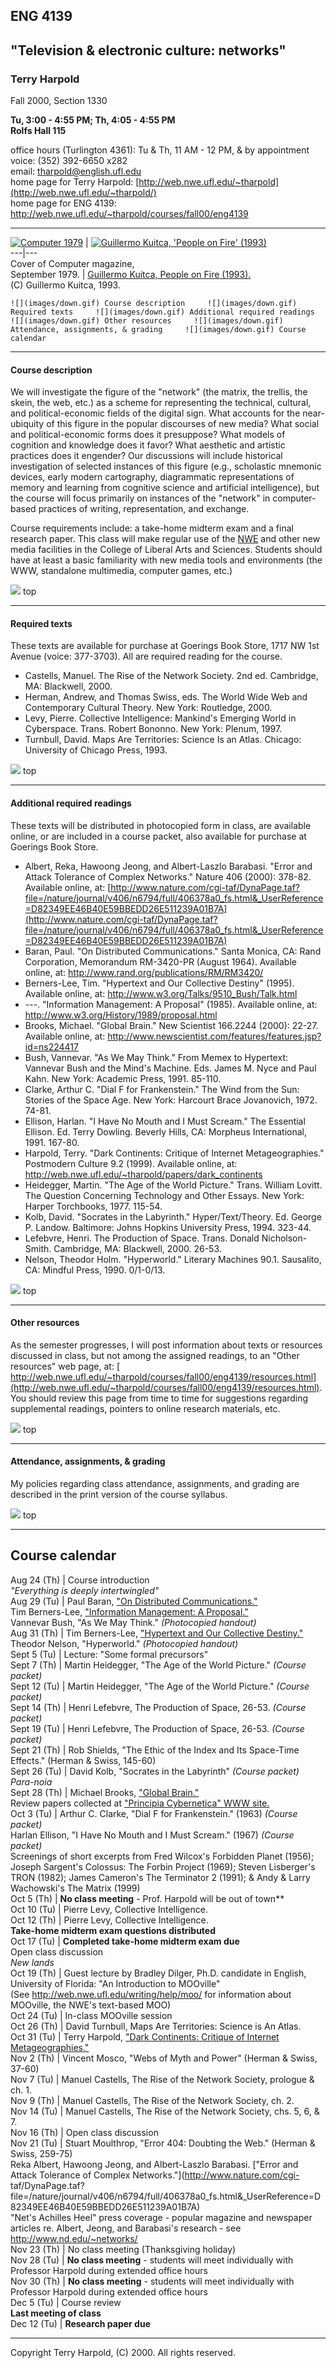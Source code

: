## ENG 4139

## "Television & electronic culture: networks"

### Terry Harpold  
Fall 2000, Section 1330

**Tu, 3:00 - 4:55 PM; Th, 4:05 - 4:55 PM  
Rolfs Hall 115**

office hours (Turlington 4361): Tu & Th, 11 AM - 12 PM, & by appointment  
voice: (352) 392-6650 x282  
email: [ tharpold@english.ufl.edu](mailto:tharpold@english.ufl.edu)  
home page for Terry Harpold:
[http://web.nwe.ufl.edu/~tharpold](http://web.nwe.ufl.edu/~tharpold/)  
home page for ENG 4139:
<http://web.nwe.ufl.edu/~tharpold/courses/fall00/eng4139>

* * *

[![Computer 1979](images/computer1979_small.jpg)](images/computer1979.jpg) |
[![Guillermo Kuitca, 'People on Fire'
\(1993\)](images/kuitca_small.jpg)](images/kuitca.jpg)  
---|---  
Cover of Computer magazine,  
September 1979. | [Guillermo Kuitca, People on Fire
(1993).](http://www.ncartmuseum.org/collections/highlights/20thcentury/20th/1950-2000/kuitca_lrg.html)  
(C) Guillermo Kuitca, 1993.  
  
    ![](images/down.gif) Course description     ![](images/down.gif) Required texts     ![](images/down.gif) Additional required readings     ![](images/down.gif) Other resources     ![](images/down.gif) Attendance, assignments, & grading     ![](images/down.gif) Course calendar

* * *

#### Course description

We will investigate the figure of the "network" (the matrix, the trellis, the
skein, the web, etc.) as a scheme for representing the technical, cultural,
and political-economic fields of the digital sign. What accounts for the near-
ubiquity of this figure in the popular discourses of new media? What social
and political-economic forms does it presuppose? What models of cognition and
knowledge does it favor? What aesthetic and artistic practices does it
engender? Our discussions will include historical investigation of selected
instances of this figure (e.g., scholastic mnemonic devices, early modern
cartography, diagrammatic representations of memory and learning from
cognitive science and artificial intelligence), but the course will focus
primarily on instances of the "network" in computer-based practices of
writing, representation, and exchange.

Course requirements include: a take-home midterm exam and a final research
paper. This class will make regular use of the
[NWE](http://web.nwe.ufl.edu/writing/) and other new media facilities in the
College of Liberal Arts and Sciences. Students should have at least a basic
familiarity with new media tools and environments (the WWW, standalone
multimedia, computer games, etc.)

![](images/up.gif) top

* * *

#### Required texts

These texts are available for purchase at Goerings Book Store, 1717 NW 1st
Avenue (voice: 377-3703). All are required reading for the course.

  * Castells, Manuel. The Rise of the Network Society. 2nd ed. Cambridge, MA: Blackwell, 2000. 
  * Herman, Andrew, and Thomas Swiss, eds. The World Wide Web and Contemporary Cultural Theory. New York: Routledge, 2000. 
  * Levy, Pierre. Collective Intelligence: Mankind's Emerging World in Cyberspace. Trans. Robert Bononno. New York: Plenum, 1997. 
  * Turnbull, David. Maps Are Territories: Science Is an Atlas. Chicago: University of Chicago Press, 1993. 

![](images/up.gif) top

* * *

#### Additional required readings

These texts will be distributed in photocopied form in class, are available
online, or are included in a course packet, also available for purchase at
Goerings Book Store.

  * Albert, Reka, Hawoong Jeong, and Albert-Laszlo Barabasi. "Error and Attack Tolerance of Complex Networks." Nature 406 (2000): 378-82. Available online, at: [http://www.nature.com/cgi-taf/DynaPage.taf?file=/nature/journal/v406/n6794/full/406378a0_fs.html&_UserReference=D82349EE46B40E59BBEDD26E511239A01B7A](http://www.nature.com/cgi-taf/DynaPage.taf?file=/nature/journal/v406/n6794/full/406378a0_fs.html&_UserReference=D82349EE46B40E59BBEDD26E511239A01B7A)
  * Baran, Paul. "On Distributed Communications." Santa Monica, CA: Rand Corporation, Memorandum RM-3420-PR (August 1964). Available online, at: <http://www.rand.org/publications/RM/RM3420/>
  * Berners-Lee, Tim. "Hypertext and Our Collective Destiny" (1995). Available online, at: <http://www.w3.org/Talks/9510_Bush/Talk.html>
  * \---. "Information Management: A Proposal" (1985). Available online, at: <http://www.w3.org/History/1989/proposal.html>
  * Brooks, Michael. "Global Brain." New Scientist 166.2244 (2000): 22-27. Available online, at: <http://www.newscientist.com/features/features.jsp?id=ns224417>
  * Bush, Vannevar. "As We May Think." From Memex to Hypertext: Vannevar Bush and the Mind's Machine. Eds. James M. Nyce and Paul Kahn. New York: Academic Press, 1991. 85-110. 
  * Clarke, Arthur C. "Dial F for Frankenstein." The Wind from the Sun: Stories of the Space Age. New York: Harcourt Brace Jovanovich, 1972. 74-81. 
  * Ellison, Harlan. "I Have No Mouth and I Must Scream." The Essential Ellison. Ed. Terry Dowling. Beverly Hills, CA: Morpheus International, 1991. 167-80. 
  * Harpold, Terry. "Dark Continents: Critique of Internet Metageographies." Postmodern Culture 9.2 (1999). Available online, at: <http://web.nwe.ufl.edu/~tharpold/papers/dark_continents>
  * Heidegger, Martin. "The Age of the World Picture." Trans. William Lovitt. The Question Concerning Technology and Other Essays. New York: Harper Torchbooks, 1977. 115-54. 
  * Kolb, David. "Socrates in the Labyrinth." Hyper/Text/Theory. Ed. George P. Landow. Baltimore: Johns Hopkins University Press, 1994. 323-44. 
  * Lefebvre, Henri. The Production of Space. Trans. Donald Nicholson-Smith. Cambridge, MA: Blackwell, 2000. 26-53. 
  * Nelson, Theodor Holm. "Hyperworld." Literary Machines 90.1. Sausalito, CA: Mindful Press, 1990. 0/1-0/13. 

![](images/up.gif) top

* * *

#### Other resources

As the semester progresses, I will post information about texts or resources
discussed in class, but not among the assigned readings, to an "Other
resources" web page, at: [
http://web.nwe.ufl.edu/~tharpold/courses/fall00/eng4139/resources.html](http://web.nwe.ufl.edu/~tharpold/courses/fall00/eng4139/resources.html).
You should review this page from time to time for suggestions regarding
supplemental readings, pointers to online research materials, etc.

![](images/up.gif) top

* * *

#### Attendance, assignments, & grading

My policies regarding class attendance, assignments, and grading are described
in the print version of the course syllabus.

![](images/up.gif) top

* * *

Course calendar  
---  
Aug 24 (Th) | Course introduction  
_"Everything is deeply intertwingled"_  
Aug 29 (Tu) | Paul Baran, ["On Distributed
Communications."](http://www.rand.org/publications/RM/RM3420/)  
Tim Berners-Lee, ["Information Management: A
Proposal."](http://www.w3.org/History/1989/proposal.html)  
Vannevar Bush, "As We May Think." _(Photocopied handout)_  
Aug 31 (Th) | Tim Berners-Lee, ["Hypertext and Our Collective
Destiny."](http://www.w3.org/Talks/9510_Bush/Talk.html)  
Theodor Nelson, "Hyperworld." _(Photocopied handout)_  
Sept 5 (Tu) | Lecture: "Some formal precursors"  
Sept 7 (Th) | Martin Heidegger, "The Age of the World Picture." _(Course
packet)_  
Sept 12 (Tu) | Martin Heidegger, "The Age of the World Picture." _(Course
packet)_  
Sept 14 (Th) | Henri Lefebvre, The Production of Space, 26-53. _(Course
packet)_  
Sept 19 (Tu) | Henri Lefebvre, The Production of Space, 26-53. _(Course
packet)_  
Sept 21 (Th) | Rob Shields, "The Ethic of the Index and Its Space-Time
Effects." (Herman & Swiss, 145-60)  
Sept 26 (Tu) | David Kolb, "Socrates in the Labyrinth" _(Course packet)_  
_Para-noia_  
Sept 28 (Th) | Michael Brooks, ["Global
Brain."](http://www.newscientist.com/features/features.jsp?id=ns224417)  
Review papers collected at ["Principia Cybernetica" WWW
site.](http://pespmc1.vub.ac.be/DEFAULT.html)  
Oct 3 (Tu) | Arthur C. Clarke, "Dial F for Frankenstein." (1963) _(Course
packet)_  
Harlan Ellison, "I Have No Mouth and I Must Scream." (1967) _(Course packet)_  
Screenings of short excerpts from Fred Wilcox's Forbidden Planet (1956);
Joseph Sargent's Colossus: The Forbin Project (1969); Steven Lisberger's TRON
(1982); James Cameron's The Terminator 2 (1991); & Andy & Larry Wachowski's
The Matrix (1999)  
Oct 5 (Th) | **No class meeting** \- Prof. Harpold will be out of town**  
Oct 10 (Tu) | Pierre Levy, Collective Intelligence.  
Oct 12 (Th) | Pierre Levy, Collective Intelligence.  
 **Take-home midterm exam questions distributed**  
Oct 17 (Tu) | **Completed take-home midterm exam due**  
Open class discussion  
_New lands_  
Oct 19 (Th) | Guest lecture by Bradley Dilger, Ph.D. candidate in English,
University of Florida: "An Introduction to MOOville"  
(See <http://web.nwe.ufl.edu/writing/help/moo/> for information about
MOOville, the NWE's text-based MOO)  
Oct 24 (Tu) | In-class MOOville session  
Oct 26 (Th) | David Turnbull, Maps Are Territories: Science is An Atlas.  
Oct 31 (Tu) | Terry Harpold, ["Dark Continents: Critique of Internet
Metageographies."](http://web.nwe.ufl.edu/~tharpold/papers/dark_continents)  
Nov 2 (Th) | Vincent Mosco, "Webs of Myth and Power" (Herman & Swiss, 37-60)  
Nov 7 (Tu) | Manuel Castells, The Rise of the Network Society, prologue & ch.
1.  
Nov 9 (Th) | Manuel Castells, The Rise of the Network Society, ch. 2.  
Nov 14 (Tu) | Manuel Castells, The Rise of the Network Society, chs. 5, 6, &
7.  
Nov 16 (Th) | Open class discussion  
Nov 21 (Tu) | Stuart Moulthrop, "Error 404: Doubting the Web." (Herman &
Swiss, 259-75)  
Reka Albert, Hawoong Jeong, and Albert-Laszlo Barabasi. ["Error and Attack
Tolerance of Complex Networks."](http://www.nature.com/cgi-
taf/DynaPage.taf?file=/nature/journal/v406/n6794/full/406378a0_fs.html&_UserReference=D82349EE46B40E59BBEDD26E511239A01B7A)  
"Net's Achilles Heel" press coverage - popular magazine and newspaper articles
re. Albert, Jeong, and Barabasi's research - see
<http://www.nd.edu/~networks/>  
Nov 23 (Th) | No class meeting (Thanksgiving holiday)  
Nov 28 (Tu) | **No class meeting** \- students will meet individually with
Professor Harpold during extended office hours  
Nov 30 (Th) | **No class meeting** \- students will meet individually with
Professor Harpold during extended office hours  
Dec 5 (Tu) | Course review  
 **Last meeting of class**  
Dec 12 (Tu) | **Research paper due**  
  
* * *

Copyright Terry Harpold, (C) 2000\. All rights reserved.

